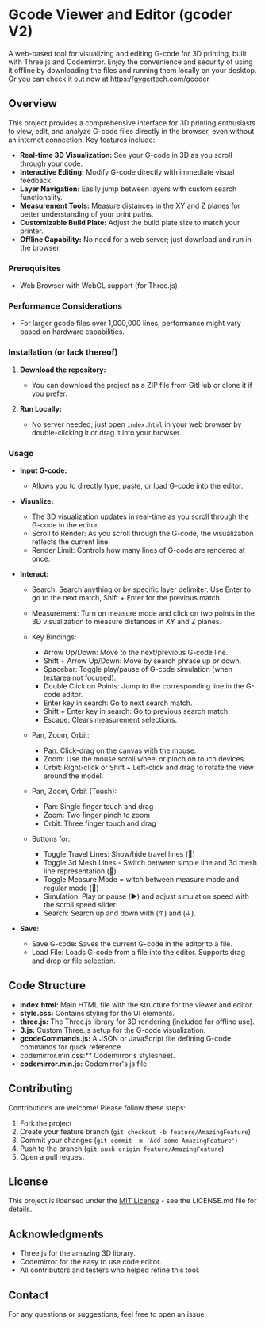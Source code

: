 # Gcode Viewer and Editor (gcoder V2)

A web-based tool for visualizing and editing G-code for 3D printing, built with Three.js and Codemirror. Enjoy the convenience and security of using it offline by downloading the files and running them locally on your desktop. Or you can check it out now at https://gygertech.com/gcoder

## Overview

This project provides a comprehensive interface for 3D printing enthusiasts to view, edit, and analyze G-code files directly in the browser, even without an internet connection. Key features include:

  - **Real-time 3D Visualization:** See your G-code in 3D as you scroll through your code.
  - **Interactive Editing:** Modify G-code directly with immediate visual feedback.
  - **Layer Navigation:** Easily jump between layers with custom search functionality.
  - **Measurement Tools:** Measure distances in the XY and Z planes for better understanding of your print paths.
  - **Customizable Build Plate:** Adjust the build plate size to match your printer.
  - **Offline Capability:** No need for a web server; just download and run in the browser.


### Prerequisites

  - Web Browser with WebGL support (for Three.js)

### Performance Considerations

 - For larger gcode files over 1,000,000 lines, performance might vary based on hardware capabilities.

### Installation (or lack thereof)

1. **Download the repository:**
    - You can download the project as a ZIP file from GitHub or clone it if you prefer.
     
2. **Run Locally:**
    - No server needed; just open `index.html` in your web browser by double-clicking it or drag it into your browser.

### Usage

- **Input G-code:** 
  - Allows you to directly type, paste, or load G-code into the editor.

- **Visualize:** 
  - The 3D visualization updates in real-time as you scroll through the G-code in the editor.
  - Scroll to Render: As you scroll through the G-code, the visualization reflects the current line.
  - Render Limit: Controls how many lines of G-code are rendered at once.

- **Interact:** 
  - Search: Search anything or by specific layer delimiter. Use Enter to go to the next match, Shift + Enter for the previous match.
  - Measurement: Turn on measure mode and click on two points in the 3D visualization to measure distances in XY and Z planes.
  
   - Key Bindings:
      - Arrow Up/Down: Move to the next/previous G-code line.
      - Shift + Arrow Up/Down: Move by search phrase up or down.
      - Spacebar: Toggle play/pause of G-code simulation (when textarea not focused).
      - Double Click on Points: Jump to the corresponding line in the G-code editor.
      - Enter key in search: Go to next search match.
      - Shift + Enter key in search: Go to previous search match.
      - Escape: Clears measurement selections.
  
  - Pan, Zoom, Orbit:
      - Pan: Click-drag on the canvas with the mouse.
      - Zoom: Use the mouse scroll wheel or pinch on touch devices.
      - Orbit: Right-click or Shift + Left-click and drag to rotate the view around the model.
        
  - Pan, Zoom, Orbit (Touch):        
      - Pan: Single finger touch and drag
      - Zoom: Two finger pinch to zoom
      - Orbit: Three finger touch and drag

  - Buttons for:
      - Toggle Travel Lines: Show/hide travel lines (🔹) 
      - Toggle 3d Mesh Lines - Switch between simple line and 3d mesh line representation (🔳)
      - Toggle Measure Mode = witch between measure mode and regular mode (📏)
      - Simulation: Play or pause (▶️) and adjust simulation speed with the scroll speed slider.
      - Search: Search up and down with (↑) and (↓).

- **Save:** 
    - Save G-code: Saves the current G-code in the editor to a file.
    - Load File: Loads G-code from a file into the editor. Supports drag and drop or file selection.

## Code Structure
  - **index.html:** Main HTML file with the structure for the viewer and editor.
  - **style.css:** Contains styling for the UI elements.
  - **three.js:** The Three.js library for 3D rendering (included for offline use).
  - **3.js:** Custom Three.js setup for the G-code visualization.
  - **gcodeCommands.js:** A JSON or JavaScript file defining G-code commands for quick reference.
  - codemirror.min.css:** Codemirror's stylesheet.
  - **codemirror.min.js:** Codemirror's js file.

## Contributing

Contributions are welcome! Please follow these steps:

1. Fork the project
2. Create your feature branch (`git checkout -b feature/AmazingFeature`)
3. Commit your changes (`git commit -m 'Add some AmazingFeature'`)
4. Push to the branch (`git push origin feature/AmazingFeature`)
5. Open a pull request

## License

This project is licensed under the [MIT License](LICENSE.md) - see the LICENSE.md file for details.

## Acknowledgments

- Three.js for the amazing 3D library.
- Codemirror for the easy to use code editor.
- All contributors and testers who helped refine this tool.

## Contact

For any questions or suggestions, feel free to open an issue.
